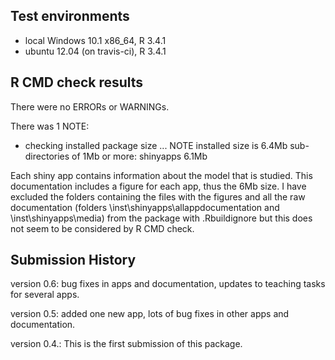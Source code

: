 ## Test environments
* local Windows 10.1 x86_64, R 3.4.1
* ubuntu 12.04 (on travis-ci), R 3.4.1

## R CMD check results
There were no ERRORs or WARNINGs.

There was 1 NOTE:

* checking installed package size ... NOTE
  installed size is  6.4Mb
  sub-directories of 1Mb or more:
    shinyapps   6.1Mb

Each shiny app contains information about the model that is studied. This documentation includes a figure for each app, thus the 6Mb size.
I have excluded the folders containing the files with the figures and all the raw documentation (folders \inst\shinyapps\allappdocumentation and \inst\shinyapps\media) from the package with .Rbuildignore but this does not seem to be considered by R CMD check.



## Submission History

version 0.6: bug fixes in apps and documentation, updates to teaching tasks for several apps.

version 0.5: added one new app, lots of bug fixes in other apps and documentation.

version 0.4.: This is the first submission of this package.
